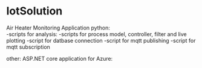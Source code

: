 # IotSolution
Air Heater Monitoring Application
python:			
-scripts for analysis:
-scripts for process model, controller, filter and live plotting
-script for datbase connection
-script for mqtt publishing
-script for mqtt subscription

other:
ASP.NET core application for Azure:
